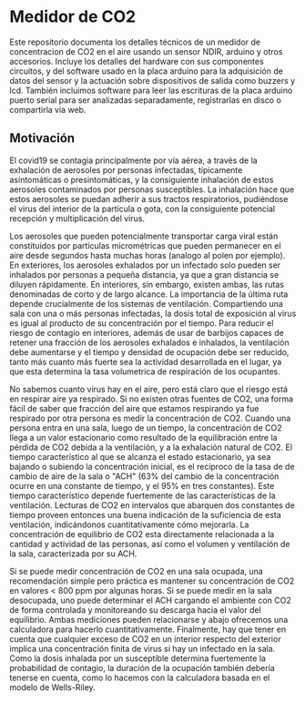 # Medidor de CO2 

Este repositorio documenta los detalles técnicos de un medidor de concentracion de CO2 en el aire usando un sensor NDIR, arduino y otros accesorios. Incluye los detalles del hardware con sus componentes circuitos, y del software usado en la placa arduino para la adquisición de datos del sensor y la actuación sobre dispositivos de salida como buzzers y lcd. También incluimos software para leer las escrituras de la placa arduino puerto serial para ser analizadas separadamente, registrarlas en disco o compartirla via web.  

## Motivación
El covid19 se contagia principalmente por vía aérea, a través de la exhalación de aerosoles por personas infectadas, típicamente asíntomáticas o presintomáticas, y la consiguiente inhalación de estos aerosoles contaminados por personas susceptibles. La inhalación hace que estos aerosoles se puedan adherir a sus tractos respiratorios, pudiéndose el virus del interior de la partícula o gota, con la consiguiente potencial recepción y multiplicación del virus. 

Los aerosoles que pueden potencialmente transportar carga viral están constituidos por partículas micrométricas que pueden permanecer en el aire desde segundos hasta muchas horas (analogo al polen por ejemplo). En exteriores, los aerosoles exhalados por un infectado solo pueden ser inhalados por personas a pequeña distancia, ya que a gran distancia se diluyen rápidamente. En interiores, sin embargo, existen ambas, las rutas denominadas de corto y de largo alcance. La importancia de la última ruta depende crucialmente de los sistemas de ventilación. Compartiendo una sala con una o más personas infectadas, la dosis total de exposición al virus es igual al producto de su concentración por el tiempo. Para reducir el riesgo de contagio en interiores, además de usar de barbijos capaces de retener una fracción de los aerosoles exhalados e inhalados, la ventilación debe aumentarse y el tiempo y densidad de ocupación debe ser reducido, tanto más cuanto más fuerte sea la actividad desarrollada en el lugar, ya que esta determina la tasa volumetrica de respiración de los ocupantes.

No sabemos cuanto virus hay en el aire, pero está claro que el riesgo está en respirar aire ya respirado. Si no existen otras fuentes de CO2, una forma fácil de saber que fracción del aire que estamos respirando ya fue respirado por otra persona es medir la concentración de CO2. Cuando una persona entra en una sala, luego de un tiempo, la concentración de CO2 llega a un valor estacionario como resultado de la equilibración entre la pérdida de CO2 debida a la ventilación, y a la exhalación natural de CO2. El tiempo característico al que se alcanza el estado estacionario, ya sea bajando o subiendo la concentración inicial, es el recíproco de la tasa de de cambio de aire de la sala o "ACH" (63% del cambio de la concentración ocurre en una constante de tiempo, y el 95% en tres constantes). Este tiempo característico depende fuertemente de las características de la ventilación. Lecturas de CO2 en intervalos que abarquen dos constantes de tiempo proveen entonces una buena indicación de la suficiencia de esta ventilación, indicándonos cuantitativamente cómo mejorarla. La concentración de equilibrio de CO2 esta directamente relacionada a la cantidad y actividad de las personas, así como el volumen y ventilación de la sala, caracterizada por su ACH.

Si se puede medir concentración de CO2 en una sala ocupada, una recomendación simple pero práctica es mantener su concentración de CO2 en valores < 800 ppm por algunas horas. Si se puede medir en la sala desocupada, uno puede determinar el ACH cargando el ambiente con CO2 de forma controlada y monitoreando su descarga hacia el valor del equilibrio. Ambas mediciones pueden relacionarse y abajo ofrecemos una calculadora para hacerlo cuantitativamente. Finalmente, hay que tener en cuenta que cualquier exceso de CO2 en un interior respecto del exterior implica una concentración finita de virus si hay un infectado en la sala. Como la dosis inhalada por un susceptible determina fuertemente la probabilidad de contagio, la duración de la ocupación también debería tenerse en cuenta, como lo hacemos con la calculadora basada en el modelo de Wells-Riley. 
